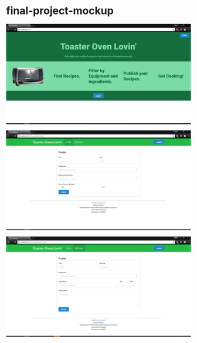 # final-project-mockup

![](https://github.com/lyuyeda/final-project-mockup/blob/master/app/public/images/landing.png)

![](https://github.com/lyuyeda/final-project-mockup/blob/master/app/public/images/profile.png)

![](https://github.com/lyuyeda/final-project-mockup/blob/master/app/public/images/add-recipe.png)